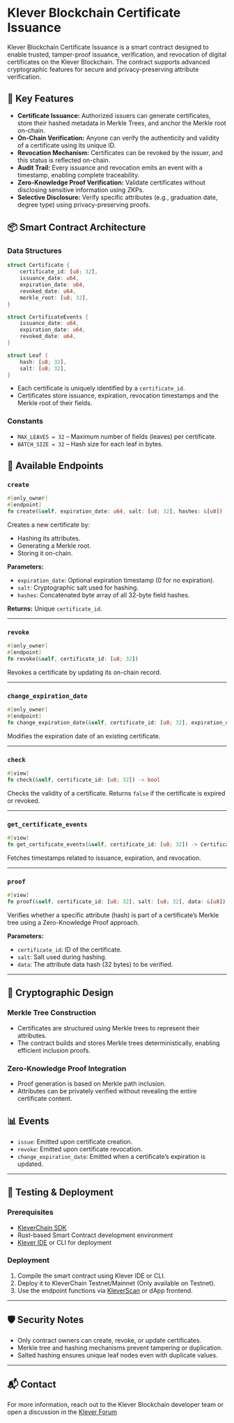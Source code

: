 # Klever Blockchain Certificate Issuance

Klever Blockchain Certificate Issuance is a smart contract designed to enable trusted, tamper-proof issuance, verification, and revocation of digital certificates on the Klever Blockchain. The contract supports advanced cryptographic features for secure and privacy-preserving attribute verification.

## 🔐 Key Features

- **Certificate Issuance:** Authorized issuers can generate certificates, store their hashed metadata in Merkle Trees, and anchor the Merkle root on-chain.
- **On-Chain Verification:** Anyone can verify the authenticity and validity of a certificate using its unique ID.
- **Revocation Mechanism:** Certificates can be revoked by the issuer, and this status is reflected on-chain.
- **Audit Trail:** Every issuance and revocation emits an event with a timestamp, enabling complete traceability.
- **Zero-Knowledge Proof Verification:** Validate certificates without disclosing sensitive information using ZKPs.
- **Selective Disclosure:** Verify specific attributes (e.g., graduation date, degree type) using privacy-preserving proofs.

## 📦 Smart Contract Architecture

### Data Structures

```rust
struct Certificate {
    certificate_id: [u8; 32],
    issuance_date: u64,
    expiration_date: u64,
    revoked_date: u64,
    merkle_root: [u8; 32],
}

struct CertificateEvents {
    issuance_date: u64,
    expiration_date: u64,
    revoked_date: u64,
}

struct Leaf {
    hash: [u8; 32],
    salt: [u8; 32],
}
```

- Each certificate is uniquely identified by a `certificate_id`.
- Certificates store issuance, expiration, revocation timestamps and the Merkle root of their fields.

### Constants

- `MAX_LEAVES = 32` – Maximum number of fields (leaves) per certificate.
- `BATCH_SIZE = 32` – Hash size for each leaf in bytes.

## 📜 Available Endpoints

### `create`

```rust
#[only_owner]
#[endpoint]
fn create(&self, expiration_date: u64, salt: [u8; 32], hashes: &[u8]) -> [u8; 32]
```

Creates a new certificate by:
- Hashing its attributes.
- Generating a Merkle root.
- Storing it on-chain.

**Parameters:**
- `expiration_date`: Optional expiration timestamp (0 for no expiration).
- `salt`: Cryptographic salt used for hashing.
- `hashes`: Concatenated byte array of all 32-byte field hashes.

**Returns:** Unique `certificate_id`.

---

### `revoke`

```rust
#[only_owner]
#[endpoint]
fn revoke(&self, certificate_id: [u8; 32])
```

Revokes a certificate by updating its on-chain record.

---

### `change_expiration_date`

```rust
#[only_owner]
#[endpoint]
fn change_expiration_date(&self, certificate_id: [u8; 32], expiration_date: u64)
```

Modifies the expiration date of an existing certificate.

---

### `check`

```rust
#[view]
fn check(&self, certificate_id: [u8; 32]) -> bool
```

Checks the validity of a certificate. Returns `false` if the certificate is expired or revoked.

---

### `get_certificate_events`

```rust
#[view]
fn get_certificate_events(&self, certificate_id: [u8; 32]) -> CertificateEvents
```

Fetches timestamps related to issuance, expiration, and revocation.

---

### `proof`

```rust
#[view]
fn proof(&self, certificate_id: [u8; 32], salt: [u8; 32], data: &[u8]) -> bool
```

Verifies whether a specific attribute (hash) is part of a certificate’s Merkle tree using a Zero-Knowledge Proof approach.

**Parameters:**
- `certificate_id`: ID of the certificate.
- `salt`: Salt used during hashing.
- `data`: The attribute data hash (32 bytes) to be verified.

---

## 🔐 Cryptographic Design

### Merkle Tree Construction

- Certificates are structured using Merkle trees to represent their attributes.
- The contract builds and stores Merkle trees deterministically, enabling efficient inclusion proofs.

### Zero-Knowledge Proof Integration

- Proof generation is based on Merkle path inclusion.
- Attributes can be privately verified without revealing the entire certificate content.

## 📊 Events

- `issue`: Emitted upon certificate creation.
- `revoke`: Emitted upon certificate revocation.
- `change_expiration_date`: Emitted when a certificate’s expiration is updated.

---

## 🧪 Testing & Deployment

### Prerequisites

- [KleverChain SDK](https://docs.klever.org/introduction-to-kleverchain-sdk)
- Rust-based Smart Contract development environment
- [Klever IDE](https://marketplace.visualstudio.com/items?itemName=Klever-org.vscode-kvm-ide) or CLI for deployment

### Deployment

1. Compile the smart contract using Klever IDE or CLI.
2. Deploy it to KleverChain Testnet/Mainnet (Only available on Testnet).
3. Use the endpoint functions via [KleverScan](https://testnet.kleverscan.org/) or dApp frontend.

---

## 🛡 Security Notes

- Only contract owners can create, revoke, or update certificates.
- Merkle tree and hashing mechanisms prevent tampering or duplication.
- Salted hashing ensures unique leaf nodes even with duplicate values.

---

## 📬 Contact

For more information, reach out to the Klever Blockchain developer team or open a discussion in the [Klever Forum](https://forum.klever.orghttps://forum.klever.org/c/kleverchain/developers/9)
